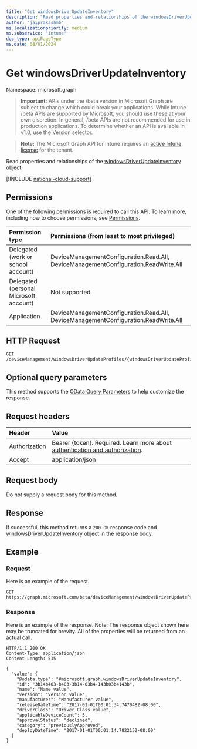 ```yaml
---
title: "Get windowsDriverUpdateInventory"
description: "Read properties and relationships of the windowsDriverUpdateInventory object."
author: "jaiprakashmb"
ms.localizationpriority: medium
ms.subservice: "intune"
doc_type: apiPageType
ms.date: 08/01/2024
---
```


# Get windowsDriverUpdateInventory

Namespace: microsoft.graph

> **Important:** APIs under the /beta version in Microsoft Graph are subject to change which could break your applications. While Intune /beta APIs are supported by Microsoft, you should use these at your own discretion. In general, /beta APIs are not recommended for use in production applications. To determine whether an API is available in v1.0, use the Version selector.

> **Note:** The Microsoft Graph API for Intune requires an [active Intune license](https://go.microsoft.com/fwlink/?linkid=839381) for the tenant.

Read properties and relationships of the [windowsDriverUpdateInventory](../resources/intune-softwareupdate-windowsdriverupdateinventory.md) object.

[!INCLUDE [national-cloud-support](../../includes/all-clouds.md)]

## Permissions
One of the following permissions is required to call this API. To learn more, including how to choose permissions, see [Permissions](/graph/permissions-reference).

|Permission type|Permissions (from least to most privileged)|
|:---|:---|
|Delegated (work or school account)|DeviceManagementConfiguration.Read.All, DeviceManagementConfiguration.ReadWrite.All|
|Delegated (personal Microsoft account)|Not supported.|
|Application|DeviceManagementConfiguration.Read.All, DeviceManagementConfiguration.ReadWrite.All|

## HTTP Request
<!-- {
  "blockType": "ignored"
}
-->
``` http
GET /deviceManagement/windowsDriverUpdateProfiles/{windowsDriverUpdateProfileId}/driverInventories/{windowsDriverUpdateInventoryId}
```

## Optional query parameters
This method supports the [OData Query Parameters](/graph/query-parameters) to help customize the response.

## Request headers
|Header|Value|
|:---|:---|
|Authorization|Bearer {token}. Required. Learn more about [authentication and authorization](/graph/auth/auth-concepts).|
|Accept|application/json|

## Request body
Do not supply a request body for this method.

## Response
If successful, this method returns a `200 OK` response code and [windowsDriverUpdateInventory](../resources/intune-softwareupdate-windowsdriverupdateinventory.md) object in the response body.

## Example

### Request
Here is an example of the request.
``` http
GET https://graph.microsoft.com/beta/deviceManagement/windowsDriverUpdateProfiles/{windowsDriverUpdateProfileId}/driverInventories/{windowsDriverUpdateInventoryId}
```

### Response
Here is an example of the response. Note: The response object shown here may be truncated for brevity. All of the properties will be returned from an actual call.
``` http
HTTP/1.1 200 OK
Content-Type: application/json
Content-Length: 515

{
  "value": {
    "@odata.type": "#microsoft.graph.windowsDriverUpdateInventory",
    "id": "3b14b403-b403-3b14-03b4-143b03b4143b",
    "name": "Name value",
    "version": "Version value",
    "manufacturer": "Manufacturer value",
    "releaseDateTime": "2017-01-01T00:01:34.7470482-08:00",
    "driverClass": "Driver Class value",
    "applicableDeviceCount": 5,
    "approvalStatus": "declined",
    "category": "previouslyApproved",
    "deployDateTime": "2017-01-01T00:01:14.7822152-08:00"
  }
}
```
